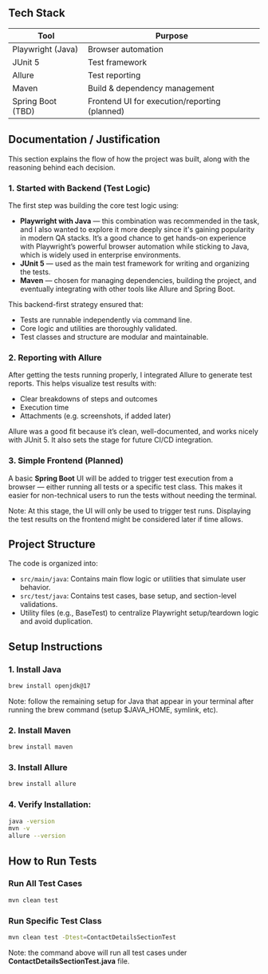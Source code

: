 ## Tech Stack
| Tool               | Purpose                        |
|--------------------|--------------------------------|
| Playwright (Java)  | Browser automation             |
| JUnit 5            | Test framework                 |
| Allure             | Test reporting                 |
| Maven              | Build & dependency management  |
| Spring Boot (TBD)  | Frontend UI for execution/reporting (planned) |

## Documentation / Justification
This section explains the flow of how the project was built, along with the reasoning behind each decision.

### 1. Started with Backend (Test Logic)
The first step was building the core test logic using:
- **Playwright with Java** — this combination was recommended in the task, and I also wanted to explore it more deeply since it's gaining popularity in modern QA stacks. It’s a good chance to get hands-on experience with Playwright’s powerful browser automation while sticking to Java, which is widely used in enterprise environments.
- **JUnit 5** — used as the main test framework for writing and organizing the tests.
- **Maven** — chosen for managing dependencies, building the project, and eventually integrating with other tools like Allure and Spring Boot.

This backend-first strategy ensured that:
- Tests are runnable independently via command line.
- Core logic and utilities are thoroughly validated.
- Test classes and structure are modular and maintainable.

### 2. Reporting with Allure
After getting the tests running properly, I integrated Allure to generate test reports. This helps visualize test results with:
- Clear breakdowns of steps and outcomes
- Execution time
- Attachments (e.g. screenshots, if added later)

Allure was a good fit because it’s clean, well-documented, and works nicely with JUnit 5. It also sets the stage for future CI/CD integration.

### 3. Simple Frontend (Planned)
A basic **Spring Boot** UI will be added to trigger test execution from a browser — either running all tests or a specific test class. This makes it easier for non-technical users to run the tests without needing the terminal.

Note: At this stage, the UI will only be used to trigger test runs. Displaying the test results on the frontend might be considered later if time allows.

## Project Structure
The code is organized into:
- `src/main/java`: Contains main flow logic or utilities that simulate user behavior.
- `src/test/java`: Contains test cases, base setup, and section-level validations.
- Utility files (e.g., BaseTest) to centralize Playwright setup/teardown logic and avoid duplication.


## Setup Instructions

### 1. Install Java
```bash
brew install openjdk@17
```
Note: follow the remaining setup for Java that appear in your terminal after running the brew command (setup $JAVA_HOME, symlink, etc).

### 2. Install Maven
```bash
brew install maven
```

### 3. Install Allure
```bash
brew install allure
```

### 4. Verify Installation:
```bash
java -version
mvn -v
allure --version
```

## How to Run Tests

### Run All Test Cases
```bash
mvn clean test
```

### Run Specific Test Class
```bash
mvn clean test -Dtest=ContactDetailsSectionTest
```
Note: the command above will run all test cases under **ContactDetailsSectionTest.java** file.
